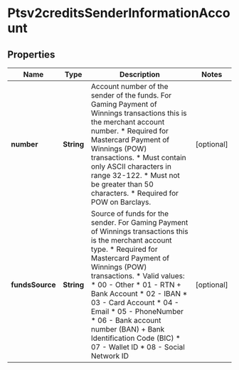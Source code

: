
# Ptsv2creditsSenderInformationAccount

## Properties
Name | Type | Description | Notes
------------ | ------------- | ------------- | -------------
**number** | **String** | Account number of the sender of the funds. For Gaming Payment of Winnings transactions this is the merchant account number. * Required for Mastercard Payment of Winnings (POW) transactions. * Must contain only ASCII characters in range 32-122. * Must not be greater than 50 characters. * Required for POW on Barclays.  |  [optional]
**fundsSource** | **String** | Source of funds for the sender. For Gaming Payment of Winnings transactions this is the merchant account type. * Required for Mastercard Payment of Winnings (POW) transactions. * Valid values:   * 00 - Other   * 01 - RTN + Bank Account   * 02 - IBAN   * 03 - Card Account   * 04 - Email   * 05 - PhoneNumber   * 06 - Bank account number (BAN) + Bank Identification Code (BIC)   * 07 - Wallet ID   * 08 - Social Network ID  |  [optional]



